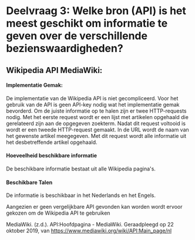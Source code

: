 # Deelvraag 3: Welke bron (API) is het meest geschikt om informatie te geven over de verschillende bezienswaardigheden?

## Wikipedia API MediaWiki:

#### Implementatie Gemak:

De implementatie van de Wikipedia API is niet gecompliceerd. Voor het gebruik van de API is geen API-key nodig wat het implementatie gemak bevorderd. Om de juiste informatie op te halen zijn er twee HTTP-requests nodig. Met het eerste request wordt er een lijst met artikelen opgehaald die gerelateerd zijn aan de opgegeven zoekterm. Nadat dit request voltooid is wordt er een tweede HTTP-request gemaakt. In de URL wordt de naam van het gewenste artikel meegegeven. Met dit request wordt alle informatie uit het desbetreffende artikel opgehaald.

#### Hoeveelheid beschikbare informatie

De beschikbare informatie bestaat uit alle Wikipedia pagina's.

#### Beschikbare Talen

De informatie is beschikbaar in het Nederlands en het Engels.

Aangezien er geen vergelijkbare API gevonden kan worden wordt ervoor gekozen om de Wikipedia API te gebruiken

MediaWiki. (z.d.). API:Hoofdpagina - MediaWiki. Geraadpleegd op 22 oktober 2019, van https://www.mediawiki.org/wiki/API:Main_page/nl
